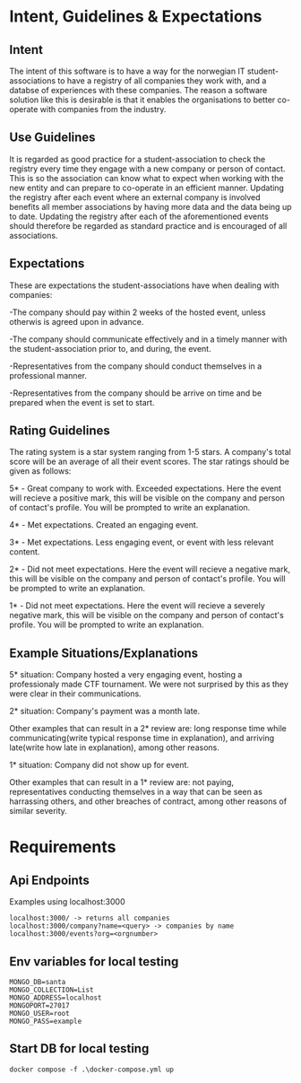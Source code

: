 
# Intent, Guidelines & Expectations 
## Intent
The intent of this software is to have a way for the norwegian IT student-associations to have a registry of all companies they work with, and a databse of experiences with these companies. The reason a software solution like this is desirable is that it enables the organisations to better co-operate with companies from the industry.

## Use Guidelines
It is regarded as good practice for a student-association to check the registry every time they engage with a new company or person of contact. This is so the association can know what to expect when working with the new entity and can prepare to co-operate in an efficient manner.
Updating the registry after each event where an external company is involved benefits all member associations by having more data and the data being up to date. Updating the registry after each of the aforementioned events should therefore be regarded as standard practice and is encouraged of all associations.

## Expectations
These are expectations the student-associations have when dealing with companies:

-The company should pay within 2 weeks of the hosted event, unless otherwis is agreed upon in advance.

-The company should communicate effectively and in a timely manner with the student-association prior to, and during, the event.

-Representatives from the company should conduct themselves in a professional manner.

-Representatives from the company should be arrive on time and be prepared when the event is set to start.

## Rating Guidelines
The rating system is a star system ranging from 1-5 stars. A company's total score will be an average of all their event scores.
The star ratings should be given as follows:

5* - Great company to work with. Exceeded expectations. Here the event will recieve a positive mark, this will be visible on the company and person of contact's profile. You will be prompted to write an explanation.

4* - Met expectations. Created an engaging event.

3* - Met expectations. Less engaging event, or event with less relevant content.

2* - Did not meet expectations. Here the event will recieve a negative mark, this will be visible on the company and person of contact's profile. You will be prompted to write an explanation.

1* - Did not meet expectations. Here the event will recieve a severely negative mark, this will be visible on the company and person of contact's profile. You will be prompted to write an explanation.

## Example Situations/Explanations
5* situation: Company hosted a very engaging event, hosting a professionaly made CTF tournament. We were not surprised by this as they were clear in their communications.

2* situation: Company's payment was a month late.

Other examples that can result in a 2* review are: long response time while communicating(write typical response time in explanation), and arriving late(write how late in explanation), among other reasons.

1* situation: Company did not show up for event.

Other examples that can result in a 1* review are: not paying, representatives conducting themselves in a way that can be seen as harrassing others, and other breaches of contract, among other reasons of similar severity.


# Requirements

## Api Endpoints
Examples using localhost:3000
```
localhost:3000/ -> returns all companies
localhost:3000/company?name=<query> -> companies by name
localhost:3000/events?org=<orgnumber>
```
## Env variables for local testing
```
MONGO_DB=santa
MONGO_COLLECTION=List
MONGO_ADDRESS=localhost
MONGOPORT=27017
MONGO_USER=root
MONGO_PASS=example
```

## Start DB for local testing
```
docker compose -f .\docker-compose.yml up
```
